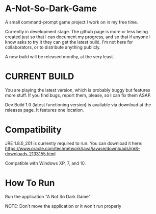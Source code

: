# A-Not-So-Dark-Game
A small command-prompt game project I work on in my free time.

Currently in development stage.  The github page is more or less being created just so that I can document my progress, and so that if anyone I know asks to try it they can get the latest build.  I'm not here for collaborators, or to distribute anything publicly.

A new build will be released monthy, at the very least.

# CURRENT BUILD
You are playing the latest version, which is probably buggy but features more stuff.  If you find bugs, report them, please, so I can fix them ASAP.

Dev Build 1.0 (latest functioning version) is available via download at the releases page.  It features one location.

# Compatibility
JRE 1.8.0_201 is currently required to run.  You can download it here: https://www.oracle.com/technetwork/java/javase/downloads/jre8-downloads-2133155.html

Compatible with Windows XP, 7, and 10.

# How To Run
Run the application "A Not So Dark Game"

NOTE: Don't move the application or it won't run properly



